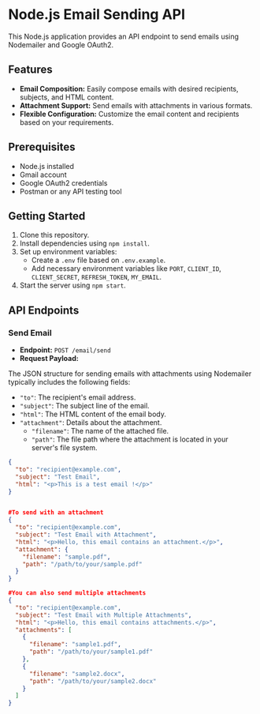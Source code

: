 # Node.js Email Sending API

This Node.js application provides an API endpoint to send emails using Nodemailer and Google OAuth2.

## Features

- **Email Composition:** Easily compose emails with desired recipients, subjects, and HTML content.
- **Attachment Support:** Send emails with attachments in various formats.
- **Flexible Configuration:** Customize the email content and recipients based on your requirements.

## Prerequisites

- Node.js installed
- Gmail account
- Google OAuth2 credentials
- Postman or any API testing tool


## Getting Started

1. Clone this repository.
2. Install dependencies using `npm install`.
3. Set up environment variables:
   - Create a `.env` file based on `.env.example`.
   - Add necessary environment variables like `PORT`, `CLIENT_ID`, `CLIENT_SECRET`, `REFRESH_TOKEN`, `MY_EMAIL`.
4. Start the server using `npm start`.

## API Endpoints

### Send Email

- **Endpoint:** `POST /email/send`
- **Request Payload:**

The JSON structure for sending emails with attachments using Nodemailer typically includes the following fields:

- `"to"`: The recipient's email address.
- `"subject"`: The subject line of the email.
- `"html"`: The HTML content of the email body.
- `"attachment"`: Details about the attachment.
  - `"filename"`: The name of the attached file.
  - `"path"`: The file path where the attachment is located in your server's file system.

```json
{
  "to": "recipient@example.com",
  "subject": "Test Email",
  "html": "<p>This is a test email !</p>"
}


#To send with an attachment
{
  "to": "recipient@example.com",
  "subject": "Test Email with Attachment",
  "html": "<p>Hello, this email contains an attachment.</p>",
  "attachment": {
    "filename": "sample.pdf",
    "path": "/path/to/your/sample.pdf"
  }
}

#You can also send multiple attachments
{
  "to": "recipient@example.com",
  "subject": "Test Email with Multiple Attachments",
  "html": "<p>Hello, this email contains attachments.</p>",
  "attachments": [
    {
      "filename": "sample1.pdf",
      "path": "/path/to/your/sample1.pdf"
    },
    {
      "filename": "sample2.docx",
      "path": "/path/to/your/sample2.docx"
    }
  ]
}
